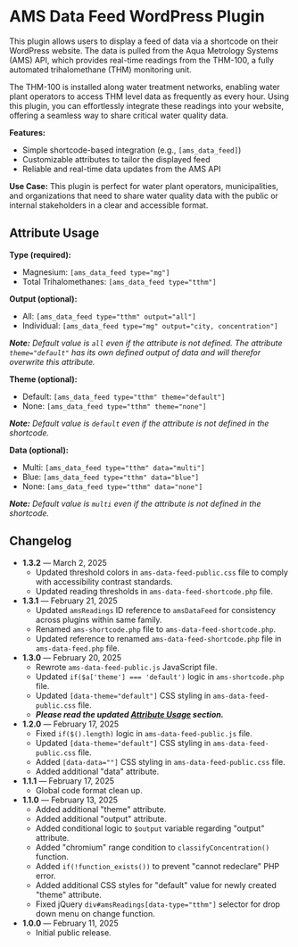 # AMS Data Feed WordPress Plugin
This plugin allows users to display a feed of data via a shortcode on their WordPress website. The data is pulled from the Aqua Metrology Systems (AMS) API, which provides real-time readings from the THM-100, a fully automated trihalomethane (THM) monitoring unit.

The THM-100 is installed along water treatment networks, enabling water plant operators to access THM level data as frequently as every hour. Using this plugin, you can effortlessly integrate these readings into your website, offering a seamless way to share critical water quality data.

**Features:**

- Simple shortcode-based integration (e.g., `[ams_data_feed]`)
- Customizable attributes to tailor the displayed feed
- Reliable and real-time data updates from the AMS API

**Use Case:** This plugin is perfect for water plant operators, municipalities, and organizations that need to share water quality data with the public or internal stakeholders in a clear and accessible format.

## Attribute Usage

**Type (required):**

- Magnesium: `[ams_data_feed type="mg"]`
- Total Trihalomethanes: `[ams_data_feed type="tthm"]`

**Output (optional):**

- All: `[ams_data_feed type="tthm" output="all"]`
- Individual: `[ams_data_feed type="mg" output="city, concentration"]`

_**Note:** Default value is `all` even if the attribute is not defined. The attribute `theme="default"` has its own defined output of data and will therefor overwrite this attribute._

**Theme (optional):**

- Default: `[ams_data_feed type="tthm" theme="default"]`
- None: `[ams_data_feed type="tthm" theme="none"]`

_**Note:** Default value is `default` even if the attribute is not defined in the shortcode._

**Data (optional):**

- Multi: `[ams_data_feed type="tthm" data="multi"]`
- Blue: `[ams_data_feed type="tthm" data="blue"]`
- None: `[ams_data_feed type="tthm" data="none"]`

_**Note:**  Default value is `multi` even if the attribute is not defined in the shortcode._

## Changelog

- **1.3.2** — March 2, 2025
  - Updated  threshold colors in `ams-data-feed-public.css` file to comply with accessibility contrast standards.
  - Updated reading thresholds in `ams-data-feed-shortcode.php` file.
- **1.3.1** — February 21, 2025
  - Updated `amsReadings` ID reference to `amsDataFeed` for consistency across plugins within same family.
  - Renamed `ams-shortcode.php` file to `ams-data-feed-shortcode.php`.
  - Updated reference to renamed `ams-data-feed-shortcode.php` file in `ams-data-feed.php` file.
- **1.3.0** — February 20, 2025
  - Rewrote `ams-data-feed-public.js` JavaScript file.
  - Updated `if($a['theme'] === 'default')` logic in `ams-shortcode.php` file.
  - Updated `[data-theme="default"]` CSS styling in `ams-data-feed-public.css` file.
  - _**Please read the updated [Attribute Usage](#attribute-usage) section.**_
- **1.2.0** — February 17, 2025
  - Fixed `if($().length)` logic in `ams-data-feed-public.js` file.
  - Updated `[data-theme="default"]` CSS styling in `ams-data-feed-public.css` file.
  - Added `[data-data=""]` CSS styling in `ams-data-feed-public.css` file.
  - Added additional "data" attribute.
- **1.1.1** — February 17, 2025
  - Global code format clean up.
- **1.1.0** — February 13, 2025
  - Added additional "theme" attribute.
  - Added additional "output" attribute.
  - Added conditional logic to `$output` variable regarding "output" attribute.
  - Added "chromium" range condition to `classifyConcentration()` function.
  - Added `if(!function_exists())` to prevent "cannot redeclare" PHP error.
  - Added additional CSS styles for "default" value for newly created "theme" attribute.
  - Fixed jQuery `div#amsReadings[data-type="tthm"]` selector for drop down menu on change function.
- **1.0.0** — February 11, 2025
  - Initial public release.
